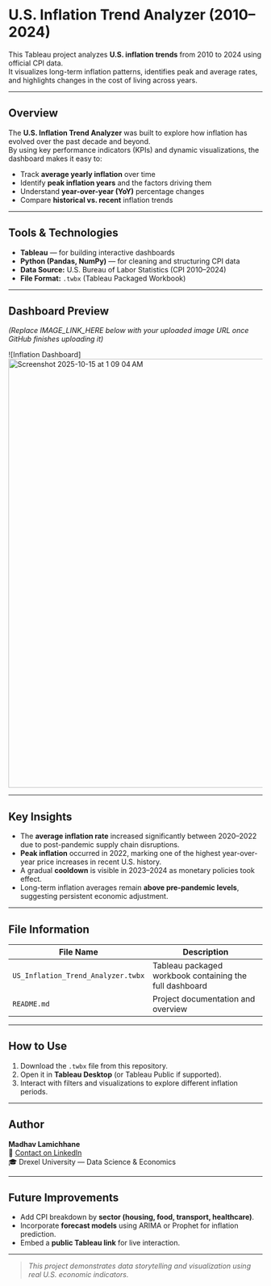 # U.S. Inflation Trend Analyzer (2010–2024)

This Tableau project analyzes **U.S. inflation trends** from 2010 to 2024 using official CPI data.  
It visualizes long-term inflation patterns, identifies peak and average rates, and highlights changes in the cost of living across years.

---

## Overview
The **U.S. Inflation Trend Analyzer** was built to explore how inflation has evolved over the past decade and beyond.  
By using key performance indicators (KPIs) and dynamic visualizations, the dashboard makes it easy to:
- Track **average yearly inflation** over time  
- Identify **peak inflation years** and the factors driving them  
- Understand **year-over-year (YoY)** percentage changes  
- Compare **historical vs. recent** inflation trends  

---

## Tools & Technologies
- **Tableau** — for building interactive dashboards  
- **Python (Pandas, NumPy)** — for cleaning and structuring CPI data  
- **Data Source:** U.S. Bureau of Labor Statistics (CPI 2010–2024)  
- **File Format:** `.twbx` (Tableau Packaged Workbook)

---

## Dashboard Preview
*(Replace IMAGE_LINK_HERE below with your uploaded image URL once GitHub finishes uploading it)*

![Inflation Dashboard]<img width="1498" height="849" alt="Screenshot 2025-10-15 at 1 09 04 AM" src="https://github.com/user-attachments/assets/4899c2bd-c1c6-478e-ab79-5719140730d5" />


---

## Key Insights
- The **average inflation rate** increased significantly between 2020–2022 due to post-pandemic supply chain disruptions.  
- **Peak inflation** occurred in 2022, marking one of the highest year-over-year price increases in recent U.S. history.  
- A gradual **cooldown** is visible in 2023–2024 as monetary policies took effect.  
- Long-term inflation averages remain **above pre-pandemic levels**, suggesting persistent economic adjustment.  

---

## File Information
| File Name | Description |
|------------|--------------|
| `US_Inflation_Trend_Analyzer.twbx` | Tableau packaged workbook containing the full dashboard |
| `README.md` | Project documentation and overview |

---

## How to Use
1. Download the `.twbx` file from this repository.  
2. Open it in **Tableau Desktop** (or Tableau Public if supported).  
3. Interact with filters and visualizations to explore different inflation periods.

---

## Author
**Madhav Lamichhane**  
📧 [Contact on LinkedIn](https://www.linkedin.com/in/mlamichhane1)  
🎓 Drexel University — Data Science & Economics  

---

## Future Improvements
- Add CPI breakdown by **sector (housing, food, transport, healthcare)**.  
- Incorporate **forecast models** using ARIMA or Prophet for inflation prediction.  
- Embed a **public Tableau link** for live interaction.  

---

> *This project demonstrates data storytelling and visualization using real U.S. economic indicators.*
